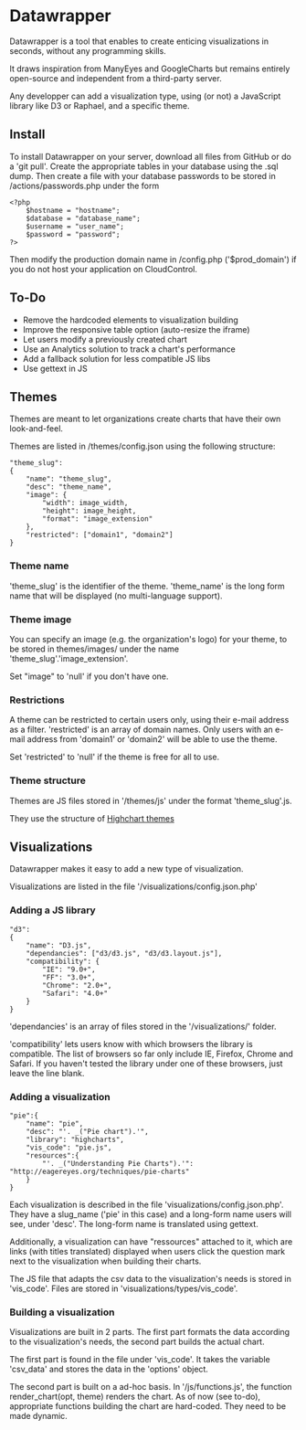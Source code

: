 Datawrapper
====================

Datawrapper is a tool that enables to create enticing visualizations in seconds, without any programming skills.

It draws inspiration from ManyEyes and GoogleCharts but remains entirely open-source and independent from a third-party server.

Any developper can add a visualization type, using (or not) a JavaScript library like D3 or Raphael, and a specific theme.

Install
---------------------

To install Datawrapper on your server, download all files from GitHub or do a 'git pull'. Create the appropriate tables in your database using the .sql dump. Then create a file with your database passwords to be stored in /actions/passwords.php under the form

	<?php
		$hostname = "hostname";
		$database = "database_name";
		$username = "user_name";
		$password = "password";
	?>

Then modify the production domain name in /config.php ('$prod_domain') if you do not host your application on CloudControl.

To-Do
---------------------

* Remove the hardcoded elements to visualization building
* Improve the responsive table option (auto-resize the iframe)
* Let users modify a previously created chart
* Use an Analytics solution to track a chart's performance
* Add a fallback solution for less compatible JS libs
* Use gettext in JS

Themes
---------------------

Themes are meant to let organizations create charts that have their own look-and-feel.

Themes are listed in /themes/config.json using the following structure:

	"theme_slug":
	{
	    "name": "theme_slug",
	    "desc": "theme_name",
	    "image": {
	        "width": image_width,
	        "height": image_height,
	        "format": "image_extension"
	    },
	    "restricted": ["domain1", "domain2"]
	}

### Theme name

'theme_slug' is the identifier of the theme. 'theme_name' is the long form name that will be displayed (no multi-language support). 

### Theme image

You can specify an image (e.g. the organization's logo) for your theme, to be stored in themes/images/ under the name 'theme_slug'.'image_extension'.

Set "image" to 'null' if you don't have one.

### Restrictions

A theme can be restricted to certain users only, using their e-mail address as a filter. 'restricted' is an array of domain names. Only users with an e-mail address from 'domain1' or 'domain2' will be able to use the theme.

Set 'restricted' to 'null' if the theme is free for all to use.

### Theme structure

Themes are JS files stored in '/themes/js' under the format 'theme_slug'.js.

They use the structure of [Highchart themes](http://www.highcharts.com/ref/#plotOptions)

Visualizations
---------------------

Datawrapper makes it easy to add a new type of visualization.

Visualizations are listed in the file '/visualizations/config.json.php'

### Adding a JS library

	"d3":
	{
	    "name": "D3.js",
	    "dependancies": ["d3/d3.js", "d3/d3.layout.js"],
	    "compatibility": {
	        "IE": "9.0+",
	        "FF": "3.0+",
	        "Chrome": "2.0+",
	        "Safari": "4.0+" 
	    }
	}

'dependancies' is an array of files stored in the '/visualizations/' folder.

'compatibility' lets users know with which browsers the library is compatible. The list of browsers so far only include IE, Firefox, Chrome and Safari. If you haven't tested the library under one of these browsers, just leave the line blank.

### Adding a visualization

	"pie":{
	    "name": "pie",
	    "desc": "'. _("Pie chart").'",
	    "library": "highcharts",
	    "vis_code": "pie.js",
	    "resources":{
	        "'. _("Understanding Pie Charts").'": "http://eagereyes.org/techniques/pie-charts"
	    }
	}

Each visualization is described in the file 'visualizations/config.json.php'. They have a slug_name ('pie' in this case) and a long-form name users will see, under 'desc'. The long-form name is translated using gettext.

Additionally, a visualization can have "ressources" attached to it, which are links (with titles translated) displayed when users click the question mark next to the visualization when building their charts.

The JS file that adapts the csv data to the visualization's needs is stored in 'vis_code'. Files are stored in 'visualizations/types/vis_code'.

### Building a visualization

Visualizations are built in 2 parts. The first part formats the data according to the visualization's needs, the second part builds the actual chart.

The first part is found in the file under 'vis_code'. It takes the variable 'csv_data' and stores the data in the 'options' object.

The second part is built on a ad-hoc basis. In '/js/functions.js', the function render_chart(opt, theme) renders the chart. As of now (see to-do), appropriate functions building the chart are hard-coded. They need to be made dynamic.